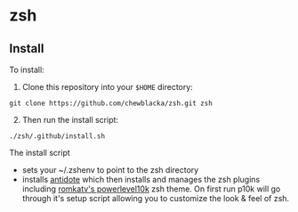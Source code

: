 # zsh

## Install
To install:
1. Clone this repository into your `$HOME` directory:
```Sh
git clone https://github.com/chewblacka/zsh.git zsh
```
2. Then run the install script:
```Sh
./zsh/.github/install.sh
```
The install script 
- sets your ~/.zshenv to point to the zsh directory
- installs [antidote](https://getantidote.github.io/)
which then installs and manages the zsh plugins including 
[romkatv's powerlevel10k](https://github.com/romkatv/powerlevel10k) zsh theme.
On first run p10k will go through it's setup script allowing you to customize the look & feel of zsh.

